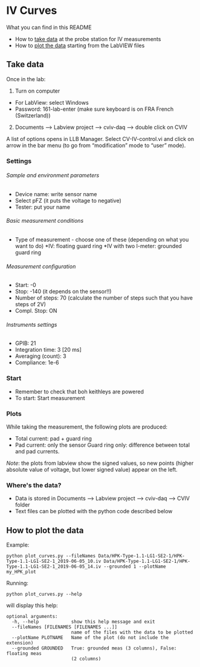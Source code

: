 # IV Curves

What you can find in this README
* How to [take data](#take-data) at the probe station for IV measurements
* How to [plot the data](#plot-the-data) starting from the LabVIEW files

## Take data

Once in the lab: 

1. Turn on computer
  * For LabView: select Windows 
  * Password: 161-lab-enter (make sure keyboard is on FRA French (Switzerland))
2. Documents —> Labview project —> cviv-daq —> double click on CVIV 

A list of options opens in LLB Manager. Select CV-IV-control.vi and click on arrow in the bar menu (to go from “modification” mode to “user” mode).

### Settings
###### Sample and environment parameters
* Device name: write sensor name 
* Select pFZ (it puts the voltage to negative) 
* Tester: put your name

###### Basic measurement conditions
* Type of measurement - choose one of these (depending on what you want to do)
  *IV: floating guard ring 
  *IV with two I-meter: grounded guard ring

###### Measurement configuration
* Start: -0
* Stop: -140 (it depends on the sensor!!) 
* Number of steps: 70 (calculate the number of steps such that you have steps of 2V) 
* Compl. Stop: ON

###### Instruments settings
* GPIB: 21
* Integration time: 3 [20 ms]
* Averaging (count): 3 
* Compliance: 1e-6 

### Start
* Remember to check that boh keithleys are powered 
* To start: Start measurement 

### Plots 
While taking the measurement, the following plots are produced:
* Total current: pad + guard ring 
* Pad current: only the sensor 
Guard ring only: difference between total and pad currents. 

*Note*: the plots from labview show the signed values, so new points (higher absolute value of voltage, but lower signed value) appear on the left.

### Where's the data?
* Data is stored in Documents —> Labview project —> cviv-daq —> CVIV folder
* Text files can be plotted with the python code described below

## How to plot the data

Example:
```
python plot_curves.py --fileNames Data/HPK-Type-1.1-LG1-SE2-1/HPK-Type-1.1-LG1-SE2-1_2019-06-05_10.iv Data/HPK-Type-1.1-LG1-SE2-1/HPK-Type-1.1-LG1-SE2-1_2019-06-05_14.iv --grounded 1 --plotName my_HPK_plot
```

Running:
```
python plot_curves.py --help
```

will display this help:

```
optional arguments:
  -h, --help            show this help message and exit
  --fileNames [FILENAMES [FILENAMES ...]]
                        name of the files with the data to be plotted
  --plotName PLOTNAME   Name of the plot (do not include the extension)
  --grounded GROUNDED   True: grounded meas (3 columns), False: floating meas
                        (2 columns)

```